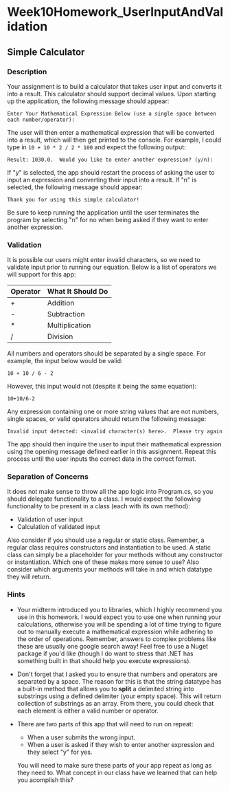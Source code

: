 # Week10Homework_UserInputAndValidation

## Simple Calculator

### Description
Your assignment is to build a calculator that takes user input and converts it into a result.  This calculator should support decimal values.  Upon starting up the application, the following message should appear:

`Enter Your Mathematical Expression Below (use a single space between each number/operator):`

The user will then enter a mathematical expression that will be converted into a result, which will then get printed to the console.  For example, I could type in `10 + 10 * 2 / 2 * 100` and expect the following output:

`Result: 1030.0.  Would you like to enter another expression? (y/n):`

If "y" is selected, the app should restart the process of asking the user to input an expression and converting their input into a result.  If "n" is selected, the following message should appear:

`Thank you for using this simple calculator!`

Be sure to keep running the application until the user terminates the program by selecting "n" for no when being asked if they want to enter another expression.

### Validation
It is possible our users might enter invalid characters, so we need to validate input prior to running our equation.  Below is a list of operators we will support for this app:

|Operator| What It Should Do|
|--------|------------------|
|   +    | Addition          |
|   -    | Subtraction      |
|   *    | Multiplication   |
|   /    | Division         |

All numbers and operators should be separated by a single space.  For example, the input below would be valid:

`10 + 10 / 6 - 2`

However, this input would not (despite it being the same equation):

`10+10/6-2`

Any expression containing one or more string values that are not numbers, single spaces, or valid operators should return the following message:

`Invalid input detected: <invalid character(s) here>.  Please try again`

The app should then inquire the user to input their mathematical expression using the opening message defined earlier in this assignment.  Repeat this process until the user inputs the correct data in the correct format. 

### Separation of Concerns
It does not make sense to throw all the app logic into Program.cs, so you should delegate functionality to a class.  I would expect the following functionality to be present in a class (each with its own method):
-	Validation of user input
-	Calculation of validated input 

Also consider if you should use a regular or static class.  Remember, a regular class requires constructors and instantiation to be used.  A static class can simply be a placeholder for your methods without any constructor or instantiation.  Which one of these makes more sense to use?  Also consider which arguments your methods will take in and which datatype they will return.


### Hints
- Your midterm introduced you to libraries, which I highly recommend you use in this homework.  I would expect you to use one when running your calculations, otherwise you will be spending a lot of time trying to figure out to manually execute a mathematical expression while adhering to the order of operations.  Remember, answers to complex problems like these are usually one google search away!  Feel free to use a Nuget package if you'd like (though I do want to stress that .NET has something built in that should help you execute expressions).

- Don't forget that I asked you to ensure that numbers and operators are separated by a space.  The reason for this is that the string datatype has a built-in method that allows you to **split** a delimited string into substrings using a defined delimiter (your empty space).  This will return collection of substrings as an array.  From there, you could check that each element is either a valid number or operator.  

- There are two parts of this app that will need to run on repeat:
  - When a user submits the wrong input.
  - When a user is asked if they wish to enter another expression and they select "y" for yes.

  You will need to make sure these parts of your app repeat as long as they need to.  What concept in our class have we learned that can help you acomplish this?  
